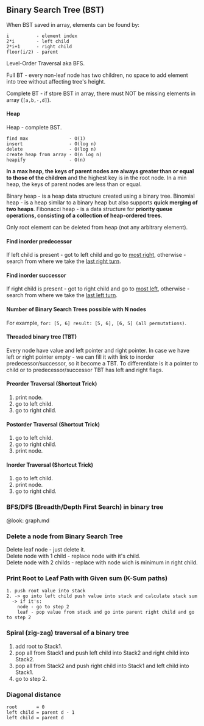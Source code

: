 Binary Search Tree (BST)
-

When BST saved in array, elements can be found by:
````
i          - element index
2*i        - left child
2*i+1      - right child
floor(i/2) - parent
````

Level-Order Traversal aka BFS.

Full BT - every non-leaf node has two children,
no space to add element into tree without affecting tree's height.

Complete BT - if store BST in array, there must NOT be missing elements in array (`[a,b,-,d]`).

#### Heap

Heap - complete BST.
````
find max               - O(1)
insert                 - O(log n)
delete                 - O(log n)
create heap from array - O(n log n)
heapify                - O(n)
````

**In a max heap, the keys of parent nodes are always greater than or equal to those of the children**
and the highest key is in the root node.
In a min heap, the keys of parent nodes are less than or equal.

Binary heap - is a heap data structure created using a binary tree.
Binomial heap - is a heap similar to a binary heap
but also supports **quick merging of two heaps**.
Fibonacci heap - is a data structure for **priority queue operations,
consisting of a collection of heap-ordered trees**.

Only root element can be deleted from heap (not any arbitrary element).

#### Find inorder predecessor

If left child is present - got to left child and go to [most right](http://prntscr.com/hdpp78),
otherwise - search from where we take the [last right turn](http://i.prntscr.com/N07a6FMpQxy0ho1XoQ0RdQ.png).

#### Find inorder successor

If right child is present - got to right child and go to [most left](http://prntscr.com/hdpsl5),
otherwise - search from where we take the [last left turn](http://prntscr.com/hdptzo).

#### Number of Binary Search Trees possible with N nodes

For example, `for: [5, 6] result: [5, 6], [6, 5] (all permutations)`.

#### Threaded binary tree (TBT)

Every node have value and left pointer and right pointer.
In case we have left or right pointer empty - we can fill it with link to inorder predecessor/successor,
so it become a TBT.
To differentiate is it a pointer to child or to predecessor/successor TBT has left and right flags.

#### Preorder Traversal (Shortcut Trick)

1. print node.
2. go to left child.
3. go to right child.

#### Postorder Traversal (Shortcut Trick)

1. go to left child.
2. go to right child.
3. print node.

#### Inorder Traversal (Shortcut Trick)

1. go to left child.
2. print node.
3. go to right child.

### BFS/DFS (Breadth/Depth First Search) in binary tree

@look: graph.md

### Delete a node from Binary Search Tree

Delete leaf node - just delete it.
<br>Delete node with 1 child - replace node with it's child.
<br>Delete node with 2 childs - replace with node wich is minimum in right child.

### Print Root to Leaf Path with Given sum (K-Sum paths)

````
1. push root value into stack
2. -> go into left child push value into stack and calculate stack sum
  -> if it's:
    node - go to step 2
    leaf - pop value from stack and go into parent right child and go to step 2
````

### Spiral (zig-zag) traversal of a binary tree

1. add root to Stack1.
2. pop all from Stack1 and push left child into Stack2 and right child into Stack2.
3. pop all from Stack2 and push right child into Stack1 and left child into Stack1.
4. go to step 2.

### Diagonal distance

````
root       = 0
left child = parent d - 1
left child = parent d
````
